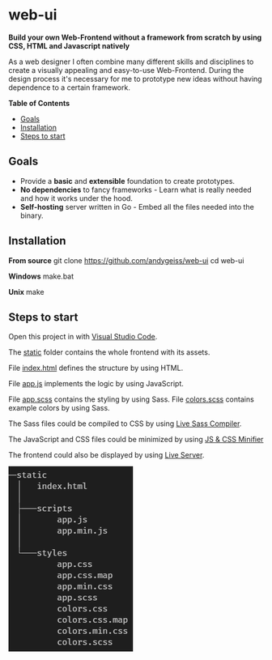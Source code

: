 # web-ui

**Build your own Web-Frontend without a framework from scratch by using CSS, HTML and Javascript natively**

As a web designer I often combine many different skills and disciplines to create a visually appealing and easy-to-use Web-Frontend.
During the design process it's necessary for me to prototype new ideas without having dependence to a certain framework.

**Table of Contents**

- [Goals](README.md#goals)
- [Installation](README.md#installation)
- [Steps to start](README.md#steps-to-start)

## Goals

- Provide a **basic** and **extensible** foundation to create prototypes.
- **No dependencies** to fancy frameworks - Learn what is really needed and how it works under the hood.
- **Self-hosting** server written in Go - Embed all the files needed into the binary.

## Installation

**From source**
git clone https://github.com/andygeiss/web-ui
cd web-ui

**Windows**
make.bat

**Unix**
make

## Steps to start

Open this project in with [Visual Studio Code](https://code.visualstudio.com/).

The [static](static) folder contains the whole frontend with its assets.

File [index.html](static/index.html) defines the structure by using HTML.

File [app.js](static/scripts/app.js) implements the logic by using JavaScript.

File [app.scss](static/styles/app.scss) contains the styling by using Sass.
File [colors.scss](static/styles/app.scss) contains example colors by using Sass.

The Sass files could be compiled to CSS by using [Live Sass Compiler](https://marketplace.visualstudio.com/items?itemName=ritwickdey.live-sass).

The JavaScript and CSS files could be minimized by using [JS & CSS Minifier](https://marketplace.visualstudio.com/items?itemName=olback.es6-css-minify)

The frontend could also be displayed by using [Live Server](https://marketplace.visualstudio.com/items?itemName=ritwickdey.LiveServer).

![structure](structure.png)
